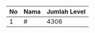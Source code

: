 | No | Nama            | Jumlah Level |
|----|-----------------|--------------|
| 1  | #    |    4306        |
